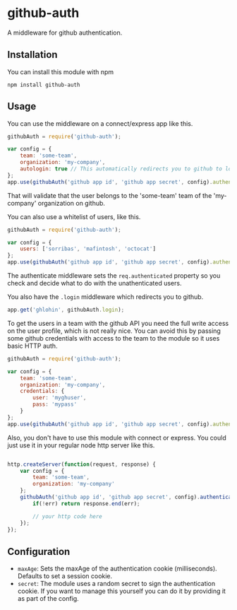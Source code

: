 # github-auth

A middleware for github authentication.

## Installation

You can install this module with npm

```
npm install github-auth
```

## Usage

You can use the middleware on a connect/express app like this.

```js
githubAuth = require('github-auth');

var config = {
	team: 'some-team',
	organization: 'my-company',
	autologin: true // This automatically redirects you to github to login.
};
app.use(githubAuth('github app id', 'github app secret', config).authenticate);
```
That will validate that the user belongs to the 'some-team' team of the 'my-company' organization on github.

You can also use a whitelist of users, like this.
```js
githubAuth = require('github-auth');

var config = {
	users: ['sorribas', 'mafintosh', 'octocat']
};
app.use(githubAuth('github app id', 'github app secret', config).authenticate);
```

The authenticate middleware sets the `req.authenticated` property so you check and 
decide what to do with the unathenticated users.

You also have the `.login` middleware which redirects you to github.

```js
app.get('ghlohin', githubAuth.login);
```

To get the users in a team with the github API you need the full write access on the user
profile, which is not really nice. You can avoid this by passing some github credentials 
with access to the team to the module so it uses basic HTTP auth.

```js
githubAuth = require('github-auth');

var config = {
	team: 'some-team',
	organization: 'my-company',
	credentials: {
		user: 'myghuser',
		pass: 'mypass'
	}
};
app.use(githubAuth('github app id', 'github app secret', config).authenticate);

```

Also, you don't have to use this module with connect or express. You could just use it in your
regular node http server like this.

```js

http.createServer(function(request, response) {
	var config = {
		team: 'some-team',
		organization: 'my-company'
	};
	githubAuth('github app id', 'github app secret', config).authenticate(request, response, function(err) {
		if(!err) return response.end(err);

		// your http code here
	});
});

```

## Configuration

 - `maxAge`: Sets the maxAge of the authentication cookie (milliseconds). Defaults to set a session cookie.
 - `secret`: The module uses a random secret to sign the authentication cookie. If you want to manage this yourself you can do it by providing it as part of the config.
